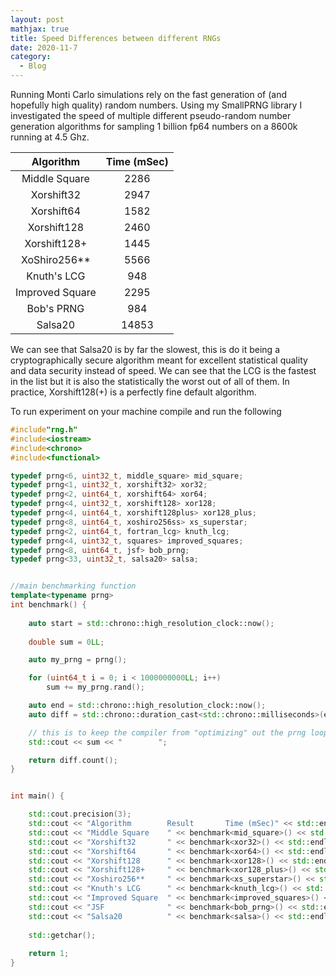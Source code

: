 ```yaml
---
layout: post
mathjax: true
title: Speed Differences between different RNGs
date: 2020-11-7
category:
  - Blog
---
```



Running Monti Carlo simulations rely on the fast generation of (and hopefully high quality) random numbers. Using my SmallPRNG library I investigated the speed of multiple different pseudo-random number generation algorithms for sampling 1 billion fp64 numbers on a 8600k running at 4.5 Ghz. 


|    Algorithm    |  Time (mSec) |
|:---------------:|:------------:|
|  Middle Square  |     2286     |
|    Xorshift32   |     2947     |
|    Xorshift64   |     1582     |
|   Xorshift128   |     2460     |
|   Xorshift128+  |     1445     |
|   XoShiro256**  |     5566     |
|   Knuth's LCG   |      948     |
| Improved Square |     2295     |
|    Bob's PRNG   |      984     |
|     Salsa20     |     14853    |


We can see that Salsa20 is by far the slowest, this is do it being a cryptographically secure algorithm meant for excellent statistical quality and data security instead of speed. We can see that the LCG is the fastest in the list but it is also the statistically the worst out of all of them. In practice, Xorshift128(+) is a perfectly fine default algorithm.

To run experiment on your machine compile and run the following
```cpp
#include"rng.h"
#include<iostream>
#include<chrono>
#include<functional>

typedef prng<6, uint32_t, middle_square> mid_square;
typedef prng<1, uint32_t, xorshift32> xor32;
typedef prng<2, uint64_t, xorshift64> xor64;
typedef prng<4, uint32_t, xorshift128> xor128;
typedef prng<4, uint64_t, xorshift128plus> xor128_plus;
typedef prng<8, uint64_t, xoshiro256ss> xs_superstar;
typedef prng<2, uint64_t, fortran_lcg> knuth_lcg;
typedef prng<4, uint32_t, squares> improved_squares;
typedef prng<8, uint64_t, jsf> bob_prng;
typedef prng<33, uint32_t, salsa20> salsa;


//main benchmarking function
template<typename prng>
int benchmark() {
	
	auto start = std::chrono::high_resolution_clock::now();
	
	double sum = 0LL;

	auto my_prng = prng();

	for (uint64_t i = 0; i < 1000000000LL; i++)
		sum += my_prng.rand();

	auto end = std::chrono::high_resolution_clock::now();
	auto diff = std::chrono::duration_cast<std::chrono::milliseconds>(end - start);

	// this is to keep the compiler from "optimizing" out the prng loop
	std::cout << sum << "        ";

	return diff.count();
}


int main() {

	std::cout.precision(3);
	std::cout << "Algorithm        Result       Time (mSec)" << std::endl;
	std::cout << "Middle Square    " << benchmark<mid_square>() << std::endl;
	std::cout << "Xorshift32       " << benchmark<xor32>() << std::endl;
	std::cout << "Xorshift64       " << benchmark<xor64>() << std::endl;
	std::cout << "Xorshift128      " << benchmark<xor128>() << std::endl;
	std::cout << "Xorshift128+     " << benchmark<xor128_plus>() << std::endl;
	std::cout << "Xoshiro256**     " << benchmark<xs_superstar>() << std::endl;
	std::cout << "Knuth's LCG      " << benchmark<knuth_lcg>() << std::endl;
	std::cout << "Improved Square  " << benchmark<improved_squares>() << std::endl;
	std::cout << "JSF              " << benchmark<bob_prng>() << std::endl;
	std::cout << "Salsa20          " << benchmark<salsa>() << std::endl;
	
	std::getchar();
	
	return 1;
}
```



